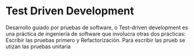 # Test Driven Development

Desarrollo guiado por pruebas de software, o Test-driven development es una práctica de ingeniería de software que involucra otras dos prácticas: Escribir las pruebas primero y Refactorización. Para escribir las prueb se utizan las pruebas unitaria
